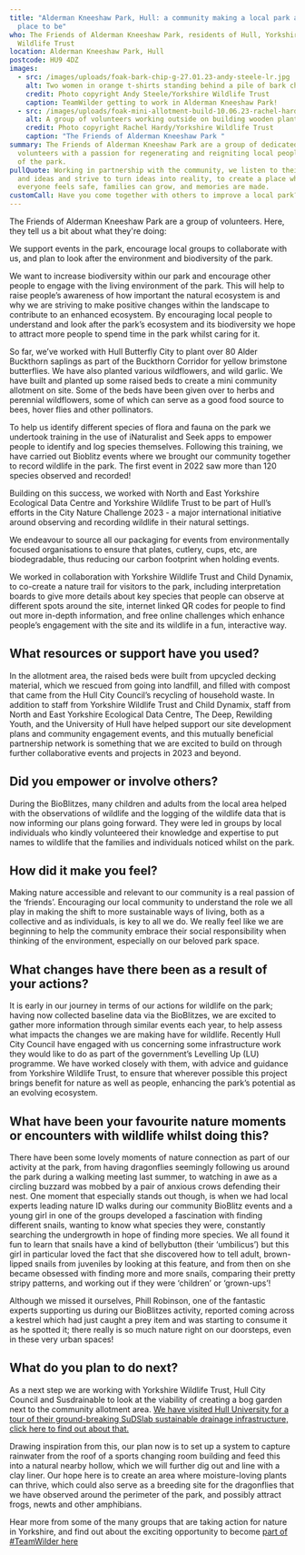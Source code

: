 ```yaml
---
title: "Alderman Kneeshaw Park, Hull: a community making a local park a better
  place to be"
who: The Friends of Alderman Kneeshaw Park, residents of Hull, Yorkshire
  Wildlife Trust
location: Alderman Kneeshaw Park, Hull
postcode: HU9 4DZ
images:
  - src: /images/uploads/foak-bark-chip-g-27.01.23-andy-steele-lr.jpg
    alt: Two women in orange t-shirts standing behind a pile of bark chippings
    credit: Photo copyright Andy Steele/Yorkshire Wildlife Trust
    caption: TeamWilder getting to work in Alderman Kneeshaw Park!
  - src: /images/uploads/foak-mini-allotment-build-10.06.23-rachel-hardy-195-.jpg
    alt: A group of volunteers working outside on building wooden planters
    credit: Photo copyright Rachel Hardy/Yorkshire Wildlife Trust
    caption: "The Friends of Alderman Kneeshaw Park "
summary: The Friends of Alderman Kneeshaw Park are a group of dedicated
  volunteers with a passion for regenerating and reigniting local people’s love
  of the park.
pullQuote: Working in partnership with the community, we listen to their voices
  and ideas and strive to turn ideas into reality, to create a place where
  everyone feels safe, families can grow, and memories are made.
customCall: Have you come together with others to improve a local park?
---
```

T﻿he Friends of Alderman Kneeshaw Park are a group of volunteers. Here, they tell us a bit about what they're doing:

We support events in the park, encourage local groups to collaborate with us, and plan to look after the environment and biodiversity of the park.

We want to increase biodiversity within our park and encourage other people to engage with the living environment of the park. This will help to raise people’s awareness of how important the natural ecosystem is and why we are striving to make positive changes within the landscape to contribute to an enhanced ecosystem. By encouraging local people to understand and look after the park’s ecosystem and its biodiversity we hope to attract more people to spend time in the park whilst caring for it.

So far, we’ve worked with Hull Butterfly City to plant over 80 Alder Buckthorn saplings as part of the Buckthorn Corridor for yellow brimstone butterflies. We have also planted various wildflowers, and wild garlic. We have built and planted up some raised beds to create a mini community allotment on site. Some of the beds have been given over to herbs and perennial wildflowers, some of which can serve as a good food source to bees, hover flies and other pollinators. 

To help us identify different species of flora and fauna on the park we undertook training in the use of iNaturalist and Seek apps to empower people to identify and log species themselves. Following this training, we have carried out Bioblitz events where we brought our community together to record wildlife in the park. The first event in 2022 saw more than 120 species observed and recorded! 

Building on this success, we worked with North and East Yorkshire Ecological Data Centre and Yorkshire Wildlife Trust to be part of Hull’s efforts in the City Nature Challenge 2023 - a major international initiative around observing and recording wildlife in their natural settings.

We endeavour to source all our packaging for events from environmentally focused organisations to ensure that plates, cutlery, cups, etc, are biodegradable, thus reducing our carbon footprint when holding events.

We worked in collaboration with Yorkshire Wildlife Trust and Child Dynamix, to co-create a nature trail for visitors to the park, including interpretation boards to give more details about key species that people can observe at different spots around the site, internet linked QR codes for people to find out more in-depth information, and free online challenges which enhance people’s engagement with the site and its wildlife in a fun, interactive way.

## What resources or support have you used?

In the allotment area, the raised beds were built from upcycled decking material, which we rescued from going into landfill, and filled with compost that came from the Hull City Council’s recycling of household waste. In addition to staff from Yorkshire Wildlife Trust and Child Dynamix, staff from North and East Yorkshire Ecological Data Centre, The Deep, Rewilding Youth, and the University of Hull have helped support our site development plans and community engagement events, and this mutually beneficial partnership network is something that we are excited to build on through further collaborative events and projects in 2023 and beyond.

## Did you empower or involve others?

During the BioBlitzes, many children and adults from the local area helped with the observations of wildlife and the logging of the wildlife data that is now informing our plans going forward. They were led in groups by local individuals who kindly volunteered their knowledge and expertise to put names to wildlife that the families and individuals noticed whilst on the park.

## How did it make you feel?

Making nature accessible and relevant to our community is a real passion of the ‘friends’. Encouraging our local community to understand the role we all play in making the shift to more sustainable ways of living, both as a collective and as individuals, is key to all we do. We really feel like we are beginning to help the community embrace their social responsibility when thinking of the environment, especially on our beloved park space.

## What changes have there been as a result of your actions?

It is early in our journey in terms of our actions for wildlife on the park; having now collected baseline data via the BioBlitzes, we are excited to gather more information through similar events each year, to help assess what impacts the changes we are making have for wildlife. Recently Hull City Council have engaged with us concerning some infrastructure work they would like to do as part of the government’s Levelling Up (LU) programme. We have worked closely with them, with advice and guidance from Yorkshire Wildlife Trust, to ensure that wherever possible this project brings benefit for nature as well as people, enhancing the park’s potential as an evolving ecosystem.

## What have been your favourite nature moments or encounters with wildlife whilst doing this?

There have been some lovely moments of nature connection as part of our activity at the park, from having dragonflies seemingly following us around the park during a walking meeting last summer, to watching in awe as a circling buzzard was mobbed by a pair of anxious crows defending their nest. One moment that especially stands out though, is when we had local experts leading nature ID walks during our community BioBlitz events and a young girl in one of the groups developed a fascination with finding different snails, wanting to know what species they were, constantly searching the undergrowth in hope of finding more species. We all found it fun to learn that snails have a kind of bellybutton (their ‘umbilicus’) but this girl in particular loved the fact that she discovered how to tell adult, brown-lipped snails from juveniles by looking at this feature, and from then on she became obsessed with finding more and more snails, comparing their pretty stripy patterns, and working out if they were ‘children’ or ‘grown-ups’!

Although we missed it ourselves, Phill Robinson, one of the fantastic experts supporting us during our BioBlitzes activity, reported coming across a kestrel which had just caught a prey item and was starting to consume it as he spotted it; there really is so much nature right on our doorsteps, even in these very urban spaces!

## What do you plan to do next?

As a next step we are working with Yorkshire Wildlife Trust, Hull City Council and Susdrainable to look at the viability of creating a bog garden next to the community allotment area. [We have visited Hull University for a tour of their ground-breaking SuDSlab sustainable drainage infrastructure, click here to find out about that.](https://www.hull.ac.uk/work-with-us/research/institutes/energyand-environment-institute/our-work/sudslab-uk)

Drawing inspiration from this, our plan now is to set up a system to capture rainwater from the roof of a sports changing room building and feed this into a natural nearby hollow, which we will further dig out and line with a clay liner. Our hope here is to create an area where moisture-loving plants can thrive, which could also serve as a breeding site for the dragonflies that we have observed around the perimeter of the park, and possibly attract frogs, newts and other amphibians.

Hear more from some of the many groups that are taking action for nature in Yorkshire, and find out about the exciting opportunity to become [part of #TeamWilder here](https://www.ywt.org.uk/team-wilder)
